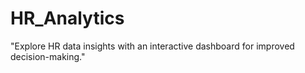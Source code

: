 # HR_Analytics
"Explore HR data insights with an interactive dashboard for improved decision-making."
